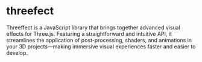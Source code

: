 # threefect
Threeffect is a JavaScript library that brings together advanced visual effects for Three.js. Featuring a straightforward and intuitive API, it streamlines the application of post-processing, shaders, and animations in your 3D projects—making immersive visual experiences faster and easier to develop.
